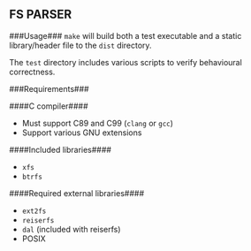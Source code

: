 ## FS PARSER ##
###Usage###
`make` will build both a test executable and a static library/header file to the `dist` directory.

The `test` directory includes various scripts to verify behavioural correctness.

###Requirements###

####C compiler####
* Must support C89 and C99 (`clang` or `gcc`)
* Support various GNU extensions

####Included libraries####
* `xfs`
* `btrfs`

####Required external libraries####
* `ext2fs`
* `reiserfs`
* `dal` (included with reiserfs)
* POSIX
